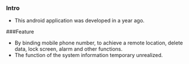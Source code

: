 ### Intro

* This android application was developed in a year ago.

###Feature

* By binding mobile phone number, to achieve a remote location, delete data, lock screen, alarm and other functions.
* The function of the system information temporary unrealized.
